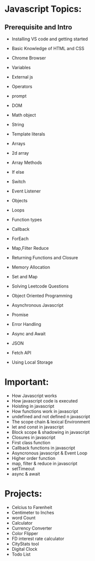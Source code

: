 # Javascript Topics:
 ## Prerequisite and Intro
  - Installing VS code and getting started
  - Basic Knowledge of HTML and CSS
  - Chrome Browser 

- Variables  
- External js
- Operators
- prompt
- DOM
- Math object
- String
- Template literals
- Arrays
- 2d array 
- Array Methods
- If else
- Switch
- Event Listener
- Objects
- Loops
- Function types
- Callback
- ForEach
- Map,Filter Reduce
- Returning Functions and Closure
- Memory Allocation
- Set and Map
- Solving Leetcode Questions
- Object Oriented Programming
- Asynchronous Javascript
- Promise
- Error Handling
- Async and Await
- JSON
- Fetch API
- Using Local Storage

# Important:
 - How Javascript works
 - How javascript code is executed
 - Hoisting in javascript
 - How functions work in javascript
 - undefined and not defined n javascript
 - The scope chain & lexical Environment
 - let and const in javascript
 - Block scope & shadowing in javascript
 - Closures  in javascript
 - First class function
 - Callback functions in javascript
 - Asyncronous  javascript & Event Loop
 - Higher order function
 - map, filter & reduce in javascript
 - setTimeout
 - async & await

# Projects:
- Celcius to Farenheit
- Centimeter to Inches
- word Count
- Calculator
- Currency Converter
- Color Flipper
- FD interest rate calculator
- CityStats tool
- Digital Clock
- Todo List